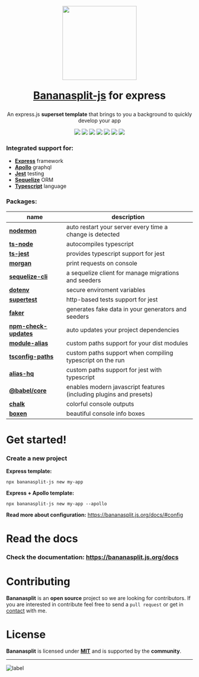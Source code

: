 <p align="center"><img src="https://bananasplit.js.org/assets/images/bananasplit-logo.png" width="200"></p>
<h1 style="margin:25px" align="center"><a href="https://bananasplit.js.org/">Bananasplit-js</a> for express</h1>
<p align="center">An express.js <b>superset template</b> that brings to you a background to quickly develop your app</p>

<p align="center">
    <img src="https://img.shields.io/badge/written-typescript-blue?logo=typescript">
    <img src="https://img.shields.io/badge/js-express-lightgray">
    <img src="https://img.shields.io/badge/graphql-apollo-blue?logo=graphql">
    <img src="https://img.shields.io/badge/orm-sequelize-blue">
    <img src="https://img.shields.io/badge/test-jest-green?logo=jest">
    <img src="https://img.shields.io/badge/version-v2.0-orange">
    <img src="https://img.shields.io/badge/license-MIT-blue">
</p>

### Integrated support for:
 * **[Express](https://expressjs.com/)** framework
 * **[Apollo](https://www.apollographql.com/)** graphql
 * **[Jest](https://jestjs.io/)** testing
 * **[Sequelize](https://sequelize.org/)** ORM
 * **[Typescript](https://www.typescriptlang.org/)** language

### Packages:
| name |  description |
| ---- | ------------ |
| **[nodemon](https://www.npmjs.com/package/nodemon)** | auto restart your server every time a change is detected |
| **[ts-node](https://www.npmjs.com/package/ts-node)** | autocompiles typescript |
| **[ts-jest](https://www.npmjs.com/package/ts-jest)** | provides typescript support for jest |
| **[morgan](https://www.npmjs.com/package/morgan)** | print requests on console |
| **[sequelize-cli](https://www.npmjs.com/package/sequelize-cli)** | a sequelize client for manage migrations and seeders |
| **[dotenv](https://www.npmjs.com/package/dotenv)** | secure enviroment variables |
| **[supertest](https://www.npmjs.com/package/supertest)** | http-based tests support for jest |
| **[faker](https://www.npmjs.com/package/faker)** | generates fake data in your generators and seeders |
| **[npm-check-updates](https://www.npmjs.com/package/npm-check-updates)** | auto updates your project dependencies |
| **[module-alias](https://www.npmjs.com/package/module-alias)** | custom paths support for your dist modules |
| **[tsconfig-paths](https://www.npmjs.com/package/tsconfig-paths)** | custom paths support when compiling typescript on the run |
| **[alias-hq](https://www.npmjs.com/package/alias-hq)** | custom paths support for jest with typescript |
| **[@babel/core](https://www.npmjs.com/package/alias-hq)** | enables modern javascript features (including plugins and presets) |
| **[chalk](https://www.npmjs.com/package/chalk)** | colorful console outputs |
| **[boxen](https://www.npmjs.com/package/boxen)** | beautiful console info boxes |

# Get started!

### Create a new project
**Express template:**
```
npx bananasplit-js new my-app
```

**Express + Apollo template:**
```
npx bananasplit-js new my-app --apollo
```

**Read more about configuration:** https://bananasplit.js.org/docs/#config

# Read the docs

### Check the documentation: https://bananasplit.js.org/docs

# Contributing
**Bananasplit** is an **open source** project so we are looking for contributors. If you are interested in contribute feel free to send a `pull request` or get in [contact](mailto:diegoulloao@icloud.com) with me.

# License
**Bananasplit** is licensed under **[MIT](https://github.com/diegoulloao/bananasplit-express-template/blob/master/LICENSE)** and is supported by the **community**.

---
![label](https://img.shields.io/badge/2020-bananasplit--js-yellow?style=for-the-badge)

